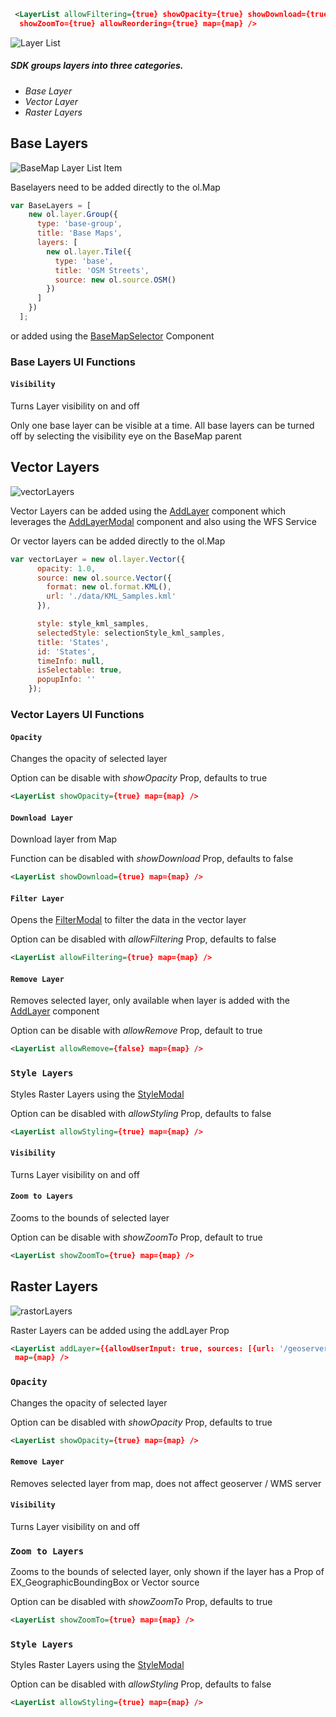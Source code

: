 ```xml
 <LayerList allowFiltering={true} showOpacity={true} showDownload={true} showGroupContent={true}
  showZoomTo={true} allowReordering={true} map={map} />
 ```

![Layer List](../LayerList.png)


##### SDK groups layers into three categories.  
* _Base Layer_
* _Vector Layer_
* _Raster Layers_


Base Layers
----------------

![BaseMap Layer List Item](../LayerListBaseMap.png)

Baselayers need to be added directly to the ol.Map
```javascript
var BaseLayers = [
    new ol.layer.Group({
      type: 'base-group',
      title: 'Base Maps',
      layers: [
        new ol.layer.Tile({
          type: 'base',
          title: 'OSM Streets',
          source: new ol.source.OSM()
        })
      ]
    })
  ];
```

or added using the [BaseMapSelector](BaseMapSelector.html) Component

### Base Layers UI Functions

#### `Visibility`

Turns Layer visibility on and off

Only one base layer can be visible at a time.  All base layers can be turned off by selecting the visibility eye on the BaseMap parent

Vector Layers
---------------
![vectorLayers](../LayerListItemVectorLayers.png)

Vector Layers can be added using the [AddLayer](,,/AddLayer.html) component which leverages the [AddLayerModal](,,/AddLayerModal.html) component and also using the WFS Service


Or vector layers can be added directly to the ol.Map

```javascript
var vectorLayer = new ol.layer.Vector({
      opacity: 1.0,
      source: new ol.source.Vector({
        format: new ol.format.KML(),
        url: './data/KML_Samples.kml'
      }),

      style: style_kml_samples,
      selectedStyle: selectionStyle_kml_samples,
      title: 'States',
      id: 'States',
      timeInfo: null,
      isSelectable: true,
      popupInfo: ''
    });
```


### Vector Layers UI Functions


#### `Opacity`
Changes the opacity of selected layer

Option can be disable with *showOpacity* Prop, defaults to true
```xml
<LayerList showOpacity={true} map={map} />
```

#### `Download Layer`

Download layer from Map

Function can be disabled with *showDownload* Prop, defaults to false
```xml
<LayerList showDownload={true} map={map} />
```

####  `Filter Layer`

Opens the [FilterModal](FilterModal.html) to filter the data in the vector layer

Option can be disabled with *allowFiltering* Prop, defaults to false
```xml
<LayerList allowFiltering={true} map={map} />
```


#### `Remove Layer`

Removes selected layer, only available when layer is added with the [AddLayer](,,/AddLayer.html) component

Option can be disable with *allowRemove* Prop, default to true
```xml
<LayerList allowRemove={false} map={map} />
```

### `Style Layers`
Styles Raster Layers using the [StyleModal](/../styleModal.html)

Option can be disabled with *allowStyling* Prop, defaults to false
```xml
<LayerList allowStyling={true} map={map} />
```

#### `Visibility`

Turns Layer visibility on and off


#### `Zoom to Layers`
Zooms to the bounds of selected layer

Option can be disable with *showZoomTo* Prop, default to true
```xml
<LayerList showZoomTo={true} map={map} />
```

Raster Layers
---------------
![rastorLayers](../LayerListRastor.png)

Raster Layers can be added using the addLayer Prop
```xml
<LayerList addLayer={{allowUserInput: true, sources: [{url: '/geoserver/wms', type: 'WMS', title: 'Local GeoServer'}]}}
 map={map} />
```

### `Opacity`
Changes the opacity of selected layer

Option can be disabled with *showOpacity* Prop, defaults to true
```xml
<LayerList showOpacity={true} map={map} />
```

#### `Remove Layer`

Removes selected layer from map, does not affect geoserver / WMS server

#### `Visibility`

Turns Layer visibility on and off


### `Zoom to Layers`
Zooms to the bounds of selected layer, only shown if the layer has a Prop of  EX_GeographicBoundingBox or Vector source

Option can be disabled with *showZoomTo* Prop, defaults to true
```xml
<LayerList showZoomTo={true} map={map} />
```

### `Style Layers`
Styles Raster Layers using the [StyleModal](/../styleModal.html)

Option can be disabled with *allowStyling* Prop, defaults to false
```xml
<LayerList allowStyling={true} map={map} />
```
